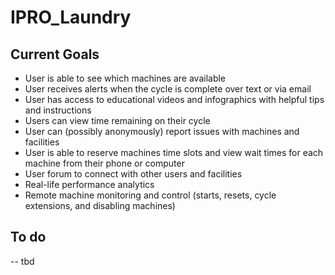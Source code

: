 # IPRO_Laundry

## Current Goals
- User is able to see which machines are available
- User receives alerts when the cycle is complete over text or via email
- User has access to educational videos and infographics with helpful tips and instructions
- Users can view time remaining on their cycle
- User can (possibly anonymously) report issues with machines and facilities
- User is able to reserve machines time slots and view wait times for each machine from their phone or computer
- User forum to connect with other users and facilities
- Real-life performance analytics
- Remote machine monitoring and control (starts, resets, cycle extensions, and disabling machines)

## To do
-- tbd
